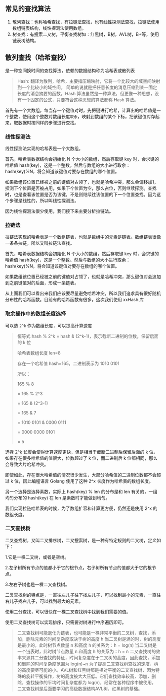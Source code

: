 ## 常见的查找算法
1. 散列查找：也称哈希查找，有拉链法查找，也有线性探测法查找，拉链法使用数组链表结构，线性探测法使用数组。
2. 树查找：有搜索二叉树，平衡查找树如：红黑树，B树，AVL树，B+等，使用链表树结构。

## 散列查找（哈希查找）
是一种空间换时间的查找算法，依赖的数据结构称为哈希表或散列表

>Hash: 翻译为散列，哈希，主要指压缩映射，它将一个比较大的域空间映射到一个比较小的域空间。 
简单的说就是把任意长度的消息压缩到某一固定长度的消息摘要的函数。Hash 算法虽然是一种算法，但更像一种思想，没有一个固定的公式，只要符合这种思想的算法都称 Hash 算法。

首先有一个大数组，每当存一个键值对时，先把键进行哈希，计算出的哈希值是一个整数，使用这个整数对数组长度`取余`，映射到数组的某个下标，把该键值对存起来，取数据时按同样的步骤进行查找。

### 线性探测法
线性探测法实现的哈希表是一个大数组。

首先，哈希表数据结构会初始化 N 个大小的数组，然后存取键 key 时，会求键的哈希值 hash(key)，这是一个整数。然后与数组的大小进行取余：hash(key)%N，将会知道该键值对要存在数组的哪个位置。

如果数组该位置已经被之前的键值对占领了，也就是哈希冲突，那么会偏移加1，探测下个位置是否被占用，如果下个位置为空，那么占位，否则继续探测。查找时，也是查看该位置是否为该键，不是则继续往该位置的下一个位置查找。因为这个步骤是线性的，所以叫线性探测法。

因为线性探测法很少使用，我们接下来主要分析拉链法。

### 拉链法
拉链法实现的哈希表是一个数组链表，也就是数组中的元素是链表。数组链表很像一条条拉链，所以又叫拉链法查找。

首先，哈希表数据结构会初始化 N 个大小的数组，然后存取键 key 时，会求键的哈希值 hash(key)，这是一个整数。然后与数组的大小进行取余：hash(key)%N，将会知道该键值对要存在数组的哪个位置。

如果数组该位置已经被之前的键值对占领了，也就是哈希冲突，那么键值对会追加到之前键值对的后面，形成一条链表。

从上面我们可以看出来我们应该要尽量避免哈希冲突，所以我们追求具有很好随机分布性的哈希函数。目前有的哈希函数有很多，这次我们使用 xxHash 库


### 取余操作中的数组长度选择
可以选 `2^k` 作为数组长度，可以提高计算速度
> 恒等式 hash % 2^k = hash & (2^k-1)，表示截断二进制的位数，保留后面的 k 位
> 
> 哈希表数组长度 len=8
> 
> 存在一个哈希值 hash=165，二进制表示为 1010 0101
> 
> 所以： 
> 
> 165 % 8 
> 
> = 165 % 2^3
> 
> = 165 & (2^3-1)
> 
> = 165 & 7
> 
> = 1010 0101 & 0000 0111 
> 
> = 0000 0000 0101 
> 
> = 5

选择 2^k 长度会使得计算速度更快，但是相当于截断二进制后保留后面的 k 位，如果存在很多哈希值的值很大，位数超过了 k 位，而二进制后 k 位都相同，那么会导致大片哈希冲突。

即使如此，存在很大哈希值的情况很少发生，大部分哈希值的二进制位数都不会超过 k 位，因此编程语言 Golang 使用了这种 2^x 长度作为哈希表的数组长度。

另一个选择是选择素数，实际上 hash(key) % len 的分布是和 len 有关的，一组均匀分布的 hash(key) 在 len 是素数时才能做到均匀。

我们实现拉链哈希表的时候，为了数组扩容和计算更方便，仍然还是使用 2^x 的数组长度。

### 二叉查找树
二叉查找树，又叫二叉排序树，二叉搜索树，是一种有特定规则的二叉树，定义如下：

1.它是一棵二叉树，或者是空树。

2.左子树所有节点的值都小于它的根节点，右子树所有节点的值都大于它的根节点。

3.左右子树也是一棵二叉查找树。

二叉查找树的特点是，一直往左儿子往下找左儿子，可以找到最小的元素，一直往右儿子找右儿子，可以找到最大的元素。

使用二分查找，可以很快在一棵二叉查找树中找到我们需要的值。

使用二叉查找树可以实现排序，只需要对树进行中序遍历即可。

>二叉查找树可能退化为链表，也可能是一棵非常平衡的二叉树，查找，添加，删除元素的时间复杂度取决于树的高度 h
>当二叉树是满的时，树的高度是最小的，此时树节点数量 n 和高度 h 的关系为：h = log(n)
>当二叉树是一个链表时，此时树节点数量 n 和高度 h 的关系为：h = n
>二叉查找树的效率来源其二分查找的特征，时间复杂度在于二叉树的高度，因此查找，添加和删除的时间复杂度范围为 log(n)~n
>为了提高二叉查找树查找的速度，树的高度要尽可能的小。AVL树和红黑树都是相对平衡的二叉查找树，因为特殊的旋转平衡操作，树的高度被大大压低。它们查找效率较高，添加，删除，查找操作的平均时间复杂度都为 log(n)，经常在各种程序中被使用。
>二叉查找树是后面要学习的高级数据结构AVL树，红黑树的基础。

